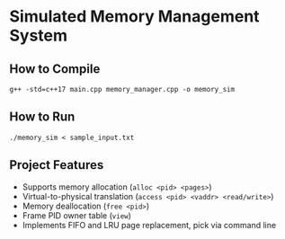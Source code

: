 # Simulated Memory Management System

## How to Compile
```
g++ -std=c++17 main.cpp memory_manager.cpp -o memory_sim
```

## How to Run
```
./memory_sim < sample_input.txt
```

## Project Features
- Supports memory allocation (`alloc <pid> <pages>`)
- Virtual-to-physical translation (`access <pid> <vaddr> <read/write>`)
- Memory deallocation (`free <pid>`)
- Frame PID owner table (`view`)
- Implements FIFO and LRU page replacement, pick via command line
